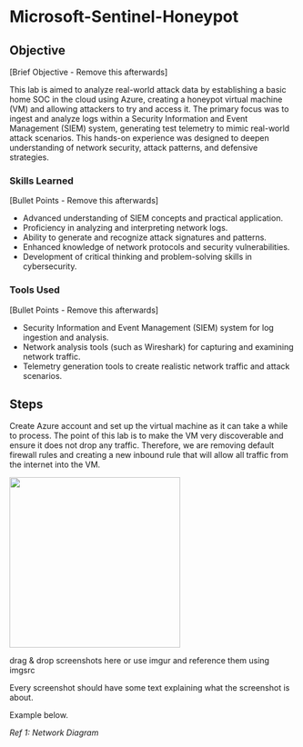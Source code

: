 # Microsoft-Sentinel-Honeypot

## Objective
[Brief Objective - Remove this afterwards]

This lab is aimed to analyze real-world attack data by establishing a basic home SOC in the cloud using Azure, creating a honeypot virtual machine (VM) and allowing attackers to try and access it. The primary focus was to ingest and analyze logs within a Security Information and Event Management (SIEM) system, generating test telemetry to mimic real-world attack scenarios. This hands-on experience was designed to deepen understanding of network security, attack patterns, and defensive strategies.

### Skills Learned
[Bullet Points - Remove this afterwards]

- Advanced understanding of SIEM concepts and practical application.
- Proficiency in analyzing and interpreting network logs.
- Ability to generate and recognize attack signatures and patterns.
- Enhanced knowledge of network protocols and security vulnerabilities.
- Development of critical thinking and problem-solving skills in cybersecurity.

### Tools Used
[Bullet Points - Remove this afterwards]

- Security Information and Event Management (SIEM) system for log ingestion and analysis.
- Network analysis tools (such as Wireshark) for capturing and examining network traffic.
- Telemetry generation tools to create realistic network traffic and attack scenarios.

## Steps

Create Azure account and set up the virtual machine as it can take a while to process. The point of this lab is to make the VM very discoverable and ensure it does not drop any traffic. Therefore, we are removing default firewall rules and creating a new inbound rule that will allow all traffic from the internet into the VM. 

<div align="center"
  <img src="https://i.imgur.com/cw3ApsZ.png">
</div>

<img src="https://i.imgur.com/cw3ApsZ.png" width="300" img align="center">

drag & drop screenshots here or use imgur and reference them using imgsrc

Every screenshot should have some text explaining what the screenshot is about.

Example below.

*Ref 1: Network Diagram*
